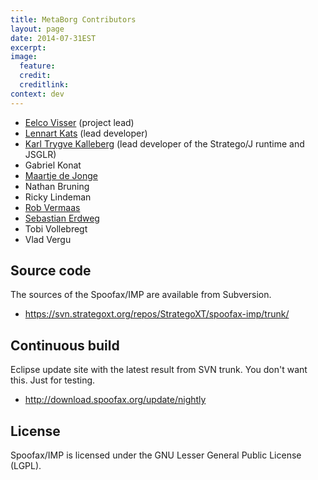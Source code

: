 ```yaml
---
title: MetaBorg Contributors
layout: page
date: 2014-07-31EST
excerpt: 
image:
  feature: 
  credit: 
  creditlink: 
context: dev
---
```


-   [Eelco Visser](http://eelcovisser.org) (project lead)
-   [Lennart Kats](http://www.lennart.cl/) (lead developer)
-   [Karl Trygve Kalleberg](/Main/KarlTrygveKalleberg) (lead developer
    of the Stratego/J runtime and JSGLR)
-   Gabriel Konat
-   [Maartje de
    Jonge](http://swerl.tudelft.nl/bin/view/Main/MaartjeDeJonge)
-   Nathan Bruning
-   Ricky Lindeman
-   [Rob Vermaas](/Main/RobVermaas)
-   [Sebastian Erdweg](http://erdweg.org)
-   Tobi Vollebregt
-   Vlad Vergu

## Source code

The sources of the Spoofax/IMP are available from Subversion.

-   <https://svn.strategoxt.org/repos/StrategoXT/spoofax-imp/trunk/>

## Continuous build

Eclipse update site with the latest result from SVN trunk. You don't
want this. Just for testing.

-  <http://download.spoofax.org/update/nightly>

## License

Spoofax/IMP is licensed under the GNU Lesser General Public License
(LGPL).



